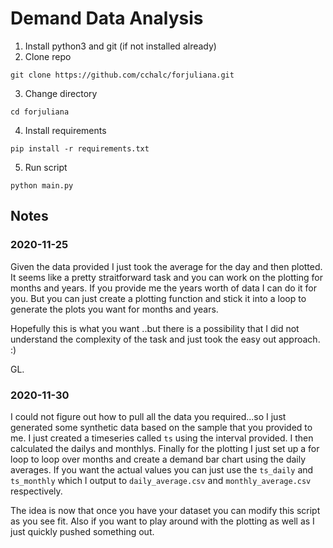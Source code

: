# Demand Data Analysis
1. Install python3 and git (if not installed already)
2. Clone repo
```console
git clone https://github.com/cchalc/forjuliana.git
```
3. Change directory
```console
cd forjuliana
```
4. Install requirements
```console
pip install -r requirements.txt
```
5. Run script
```console
python main.py
```

## Notes
### 2020-11-25
Given the data provided I just took the average for the day and then plotted. It seems like a pretty straitforward task and you can work on the plotting for months and years. If you provide me the years worth of data I can do it for you. But you can just create a plotting function and stick it into a loop to generate the plots you want for months and years.

Hopefully this is what you want ..but there is a possibility that I did not understand the complexity of the task and just took the easy out approach. :) 

GL.

### 2020-11-30
I could not figure out how to pull all the data you required...so I just generated some synthetic data based on the sample that you provided to me. I just created a timeseries called `ts` using the interval provided. I then calculated the dailys and monthlys. Finally for the plotting I just set up a for loop to loop over months and create a demand bar chart using the daily averages. If you want the actual values you can just use the `ts_daily` and `ts_monthly` which I output to `daily_average.csv` and `monthly_average.csv` respectively. 

The idea is now that once you have your dataset you can modify this script as you see fit. Also if you want to play around with the plotting as well as I just quickly pushed something out.
